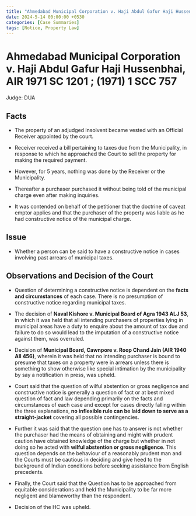 ```yaml
---
title: "Ahmedabad Municipal Corporation v. Haji Abdul Gafur Haji Hussenbhai, AIR 1971 SC 1201 ; (1971) 1 SCC 757"
date: 2024-5-14 00:00:00 +0530
categories: [Case Summaries]
tags: [Notice, Property Law]
---
```


# Ahmedabad Municipal Corporation v. Haji Abdul Gafur Haji Hussenbhai, AIR 1971 SC 1201 ; (1971) 1 SCC 757

Judge: DUA

## Facts

* The property of an adjudged insolvent became vested with an Official Receiver appointed by the court.

* Receiver received a bill pertaining to taxes due from the Municipality, in response to which he approached the Court to sell the property for making the required payment.

* However, for 5 years, nothing was done by the Receiver or the Municipality.

* Thereafter a purchaser purchased it without being told of the municipal charge even after making inquiries.

* It was contended on behalf of the petitioner that the doctrine of caveat emptor applies and that the purchaser of the property was liable as he had constructive notice of the municipal charge.

## Issue

* Whether a person can be said to have a constructive notice in cases involving past arrears of municipal taxes.

## Observations and Decision of the Court

* Question of determining a constructive notice is dependent on the **facts and circumstances** of each case. There is no presumption of constructive notice regarding municipal taxes.

* The decision of **Naval Kishore v. Municipal Board of Agra 1943 ALJ 53**, in which it was held that all intending purchasers of properties lying in municipal areas have a duty to enquire about the amount of tax due and failure to do so would lead to the imputation of a constructive notice against them, was overruled.

* Decision of **Municipal Board, Cawnpore v. Roop Chand Jain (AIR 1940 All 456)**, wherein it was held that no intending purchaser is bound to presume that taxes on a property were in arrears unless there is something to show otherwise like special intimation by the municipality by say a notification in press, was upheld.

* Court said that the question of wilful abstention or gross negligence and constructive notice is generally a question of fact or at best mixed question of fact and law depending primarily on the facts and circumstances of each case and except for cases directly falling within the three explanations, **no inflexible rule can be laid down to serve as a straight-jacket** covering all possible contingencies.

* Further it was said that the question one has to answer is not whether the purchaser had the means of obtaining and might with prudent
caution have obtained knowledge of the charge but whether in not doing so he acted with **wilful abstention or gross negligence**. This question depends on the behaviour of a reasonably prudent man and the Courts must be cautious in deciding and give heed to the background of Indian conditions before seeking assistance from English precedents.

* Finally, the Court said that the Question has to be approached from equitable considerations and held the Municipality to be far more negligent and blameworthy than the respondent.

* Decision of the HC was upheld.
